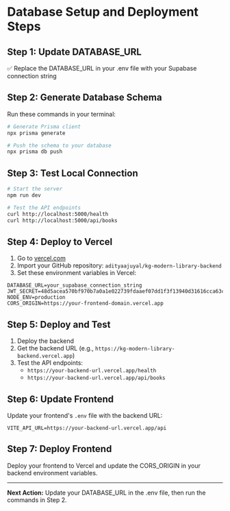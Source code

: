 # Database Setup and Deployment Steps

## Step 1: Update DATABASE_URL
✅ Replace the DATABASE_URL in your .env file with your Supabase connection string

## Step 2: Generate Database Schema
Run these commands in your terminal:

```bash
# Generate Prisma client
npx prisma generate

# Push the schema to your database
npx prisma db push
```

## Step 3: Test Local Connection
```bash
# Start the server
npm run dev

# Test the API endpoints
curl http://localhost:5000/health
curl http://localhost:5000/api/books
```

## Step 4: Deploy to Vercel
1. Go to [vercel.com](https://vercel.com)
2. Import your GitHub repository: `adityaajuyal/kg-modern-library-backend`
3. Set these environment variables in Vercel:

```
DATABASE_URL=your_supabase_connection_string
JWT_SECRET=48d5acea570bf970b7a0a1e022739fdaaef07dd1f3f13940d31616cca63cbbea9f6f0a57635c2ade4c0add49741f0f9d99c82b85577c94a623f94c480c9b3d
NODE_ENV=production
CORS_ORIGIN=https://your-frontend-domain.vercel.app
```

## Step 5: Deploy and Test
1. Deploy the backend
2. Get the backend URL (e.g., `https://kg-modern-library-backend.vercel.app`)
3. Test the API endpoints:
   - `https://your-backend-url.vercel.app/health`
   - `https://your-backend-url.vercel.app/api/books`

## Step 6: Update Frontend
Update your frontend's `.env` file with the backend URL:
```
VITE_API_URL=https://your-backend-url.vercel.app/api
```

## Step 7: Deploy Frontend
Deploy your frontend to Vercel and update the CORS_ORIGIN in your backend environment variables.

---

**Next Action:** Update your DATABASE_URL in the .env file, then run the commands in Step 2.
